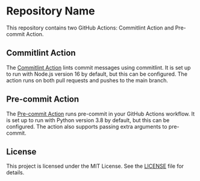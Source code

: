 # Repository Name

This repository contains two GitHub Actions: Commitlint Action and Pre-commit Action.

## Commitlint Action

The [Commitlint Action](commitlint/action.yaml) lints commit messages using commitlint. It is set up to run with Node.js version 16 by default, but this can be configured. The action runs on both pull requests and pushes to the main branch.

## Pre-commit Action

The [Pre-commit Action](pre-commit/action.yaml) runs pre-commit in your GitHub Actions workflow. It is set up to run with Python version 3.8 by default, but this can be configured. The action also supports passing extra arguments to pre-commit.

## License

This project is licensed under the MIT License. See the [LICENSE](LICENSE) file for details.
